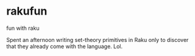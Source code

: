 # rakufun
fun with raku

Spent an afternoon writing set-theory primitives in Raku only to discover that they already come with the language.
Lol.

